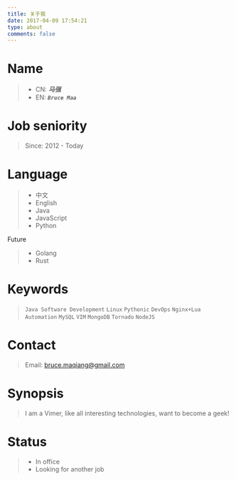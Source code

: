 ```yaml
---
title: 关于我
date: 2017-04-09 17:54:21
type: about
comments: false
---
```


# Name

> - CN: __*_马强_*__
> - EN: __*`Bruce Maa`*__

# Job seniority

> Since: 2012 - Today

# Language

> - 中文
> - English
> - Java
> - JavaScript
> - Python

Future

> - Golang
> - Rust

# Keywords

> `Java Software Development` `Linux` `Pythonic` `DevOps` `Nginx+Lua` `Automation` `MySQL` `VIM` `MongoDB` `Tornado` `NodeJS`

# Contact

> Email: bruce.maqiang@gmail.com

# Synopsis

> I am a Vimer, like all interesting technologies, want to become a geek!

# Status

> - In office
> - Looking for another job
